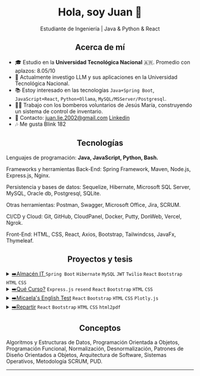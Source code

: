 <h1 align="center">Hola, soy Juan 👋</h1>
<p align="center">Estudiante de Ingeniería | Java & Python & React</p>
<h2 align="center">Acerca de mí</h2>
<ul>
  <li>🎓 Estudio en la <b>Universidad Tecnológica Nacional</b> 🇦🇷. Promedio con aplazos: 8.05/10</li>
  <li>🤖 Actualmente investigo LLM y sus aplicaciones en la Universidad Tecnológica Nacional.</li>
  <li>📚 Estoy interesado en las tecnologías <code>Java+Spring Boot</code>, <code>JavaScript+React</code>, <code>Python+Ollama</code>, <code>MySQL/MSServer/Postgresql</code>.</li>
  <li>👨‍🚒 Trabajo con los bomberos voluntarios de Jesús María, construyendo un sistema de control de inventario. </li>
  <li>📧 Contacto: <a href="mailto:juan.lie.2002@gmail.com">juan.lie.2002@gmail.com</a> <a href="https://www.linkedin.com/in/juanestebanliendo/">Linkedin</a> </li>
  <li>🎶 Me gusta Blink 182</li>
</ul>
<h2 align="center">Tecnologías</h2>

Lenguajes de programación: <b> Java, JavaScript, Python, Bash.</b>

Frameworks y herramientas Back-End: Spring Framework, Maven, Node.js, Express.js, Nginx.

Persistencia y bases de datos:  Sequelize, Hibernate, Microsoft SQL Server, MySQL, Oracle db, Postgresql, SQLite.

Otras herramientas: Postman, Swagger, Microsoft Office, Jira, SCRUM.

CI/CD y Cloud: Git, GitHub, CloudPanel, Docker, Putty, DonWeb, Vercel, Ngrok.

Front-End: HTML, CSS, React, Axios, Bootstrap, Tailwindcss, JavaFx, Thymeleaf.

<h2 align="center">Proyectos y tesis</h2>
<details>
  <summary>
    <u>➡️Almacén IT </u> <code>Spring Boot</code> <code>Hibernate</code> <code>MySQL</code> <code>JWT</code> <code>Twilio</code> <code>React</code> <code>Bootstrap</code> <code>HTML</code> <code>CSS</code>
  </summary>
  <p>
    <p>
      <b>Almacén IT</b> Es un sistema de gestión de inventario para el <b>Área de Infraestructura de la Caja de Jubilaciones, Pensiones y Retiros de Córdoba</b>.
    </p>
    <p>
      Implementa: Seguridad JWT, rutas protegidas, notificaciones por WhatsApp y gmail, CRUD y transacciones, almacenamiento de imágenes, .
    </p>
    <p>
      La documentación incluye: Estudio inicial, Seguimiento de proyecto, Plan de proyecto, Definición de producto, Manual de usuario. Solicitar por mail.
    </p>
    <a href="https://github.com/juan-lien-do/back-seminario">Repo-BackEnd</a>  
    <a href="https://github.com/juan-lien-do/front-seminario">Repo-FrontEnd</a>
  </p>
</details>
<details>
  <summary>
    <u>➡️Qué Curso?</u> <code>Express.js</code> <code>resend</code> <code>React</code> <code>Bootstrap</code> <code>HTML</code> <code>CSS</code>
  </summary>
  <p>
    <p>
      <b>Qué Curso?</b> es una app web que ayuda a los estudiantes de la <b>Universidad Tecnológica Nacional</b> a simular el sistema de correlativas
      de la carrera y buscar resúmenes para las materias.
    </p>
    <p>
      La página es utilizada por varios alumnos de la UTN en época de inscripciones.
    </p>
    <a href="https://que-curso-juanliendo-brunovir.vercel.app/">Despliegue</a>
  </p>
</details>
<details>
  <summary>
    <u>➡️Micaela's English Test</u> <code>React</code> <code>Bootstrap</code> <code>HTML</code> <code>CSS</code> <code>Plotly.js</code>
  </summary>
  <p>
    <p>
      <b>Micaela's English Test</b> es una página que muestra un sistema de Quiz, cargado con preguntas de inglés orientadas al nivel primario.</i>
    </p>
  </p>
  <a href="https://micaelas-english-test.vercel.app/">Despliegue</a>
</details>
<details>
  <summary>
    <u>➡️Repartir</u> <code>React</code> <code>Bootstrap</code> <code>HTML</code> <code>CSS</code> <code>html2pdf</code>
  </summary>
  <p>
    <p>
      Proyecto que permite a los usuarios repartir los gastos de una salida con amigos y descargar una factura.
    </p>
  </p>
  <a href="https://juan-lien-do.github.io/repartir/">Despliegue</a>
</details>
<h2 align="center">Conceptos</h2>
<p>Algoritmos y Estructuras de Datos, Programación Orientada a Objetos, Programación Funcional, Normalización, Desnormalización, Patrones de Diseño Orientados a Objetos, Arquitectura de Software, Sistemas Operativos, Metodología SCRUM, PUD.</p>

<hr/>
